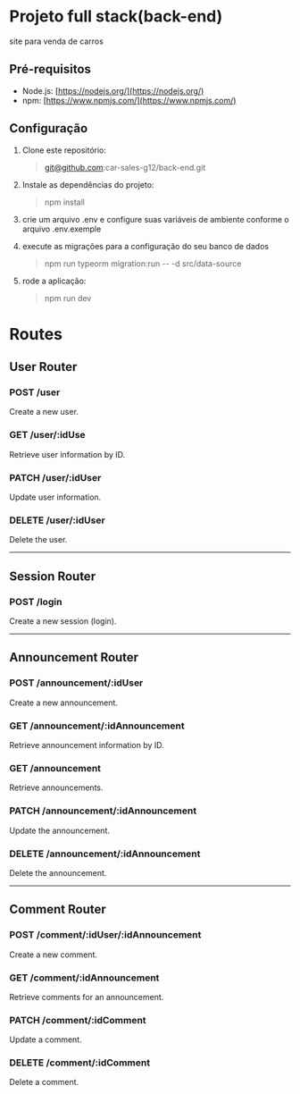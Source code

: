 # Projeto full stack(back-end)

site para venda de carros 

## Pré-requisitos

- Node.js: [https://nodejs.org/](https://nodejs.org/)
- npm: [https://www.npmjs.com/](https://www.npmjs.com/)

## Configuração

1. Clone este repositório:

   > git@github.com:car-sales-g12/back-end.git

2. Instale as dependências do projeto:

   > npm install

3. crie um arquivo .env e configure suas variáveis de ambiente conforme o arquivo .env.exemple

4. execute as migrações para a configuração do seu banco de dados

   > npm run typeorm migration:run -- -d src/data-source

5. rode a aplicação:
   > npm run dev


# Routes

## User Router

### POST /user
Create a new user.

### GET /user/:idUse
Retrieve user information by ID.

### PATCH /user/:idUser
Update user information.

### DELETE /user/:idUser
Delete the user.

---

## Session Router

### POST /login
Create a new session (login).

---

## Announcement Router

### POST /announcement/:idUser
Create a new announcement.

### GET /announcement/:idAnnouncement
Retrieve announcement information by ID.

### GET /announcement
Retrieve announcements.

### PATCH /announcement/:idAnnouncement
Update the announcement.

### DELETE /announcement/:idAnnouncement
Delete the announcement.

---

## Comment Router

### POST /comment/:idUser/:idAnnouncement
Create a new comment.

### GET /comment/:idAnnouncement
Retrieve comments for an announcement.

### PATCH /comment/:idComment
Update a comment.

### DELETE /comment/:idComment
Delete a comment.